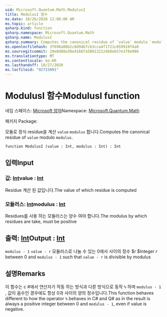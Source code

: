 ```yaml
---
uid: Microsoft.Quantum.Math.ModulusI
title: ModulusI 함수
ms.date: 10/26/2020 12:00:00 AM
ms.topic: article
qsharp.kind: function
qsharp.namespace: Microsoft.Quantum.Math
qsharp.name: ModulusI
qsharp.summary: Computes the canonical residue of `value` modulo `modulus`.
ms.openlocfilehash: 3f698a00b2c8d94b7cb3cca4f1721c659918f4a0
ms.sourcegitcommit: 29e0d88a30e4166fa580132124b0eb57e1f0e986
ms.translationtype: MT
ms.contentlocale: ko-KR
ms.lasthandoff: 10/27/2020
ms.locfileid: "92723091"
---
```

# <a name="modulusi-function"></a><span data-ttu-id="c3353-102">ModulusI 함수</span><span class="sxs-lookup"><span data-stu-id="c3353-102">ModulusI function</span></span>

<span data-ttu-id="c3353-103">네임 스페이스: [Microsoft 양자](xref:Microsoft.Quantum.Math)</span><span class="sxs-lookup"><span data-stu-id="c3353-103">Namespace: [Microsoft.Quantum.Math](xref:Microsoft.Quantum.Math)</span></span>

<span data-ttu-id="c3353-104">패키지 [](https://nuget.org/packages/)</span><span class="sxs-lookup"><span data-stu-id="c3353-104">Package: [](https://nuget.org/packages/)</span></span>


<span data-ttu-id="c3353-105">모듈로 정식 residue을 계산 `value` `modulus` 합니다.</span><span class="sxs-lookup"><span data-stu-id="c3353-105">Computes the canonical residue of `value` modulo `modulus`.</span></span>

```qsharp
function ModulusI (value : Int, modulus : Int) : Int
```


## <a name="input"></a><span data-ttu-id="c3353-106">입력</span><span class="sxs-lookup"><span data-stu-id="c3353-106">Input</span></span>

### <a name="value--int"></a><span data-ttu-id="c3353-107">값: [Int](xref:microsoft.quantum.lang-ref.int)</span><span class="sxs-lookup"><span data-stu-id="c3353-107">value : [Int](xref:microsoft.quantum.lang-ref.int)</span></span>

<span data-ttu-id="c3353-108">Residue 계산 된 값입니다.</span><span class="sxs-lookup"><span data-stu-id="c3353-108">The value of which residue is computed</span></span>


### <a name="modulus--int"></a><span data-ttu-id="c3353-109">모듈러스: [Int](xref:microsoft.quantum.lang-ref.int)</span><span class="sxs-lookup"><span data-stu-id="c3353-109">modulus : [Int](xref:microsoft.quantum.lang-ref.int)</span></span>

<span data-ttu-id="c3353-110">Residues를 사용 하는 모듈러스는 양수 여야 합니다.</span><span class="sxs-lookup"><span data-stu-id="c3353-110">The modulus by which residues are take, must be positive</span></span>



## <a name="output--int"></a><span data-ttu-id="c3353-111">출력: [Int](xref:microsoft.quantum.lang-ref.int)</span><span class="sxs-lookup"><span data-stu-id="c3353-111">Output : [Int](xref:microsoft.quantum.lang-ref.int)</span></span>

<span data-ttu-id="c3353-112">`modulus - 1` `value - r` 모듈러스로 나눌 수 있는 0에서 사이의 정수 $r $</span><span class="sxs-lookup"><span data-stu-id="c3353-112">Integer $r$ between 0 and `modulus - 1` such that `value - r` is divisible by modulus</span></span>

## <a name="remarks"></a><span data-ttu-id="c3353-113">설명</span><span class="sxs-lookup"><span data-stu-id="c3353-113">Remarks</span></span>

<span data-ttu-id="c3353-114">이 함수는 c #에서 연산자가 작동 하는 방식과 다른 방식으로 동작 `%` 하며 `modulus - 1` , 값이 음수인 경우에도 항상 0과 사이의 양의 정수입니다.</span><span class="sxs-lookup"><span data-stu-id="c3353-114">This function behaves different to how the operator `%` behaves in C# and Q# as in the result is always a positive integer between 0 and `modulus - 1`, even if value is negative.</span></span>